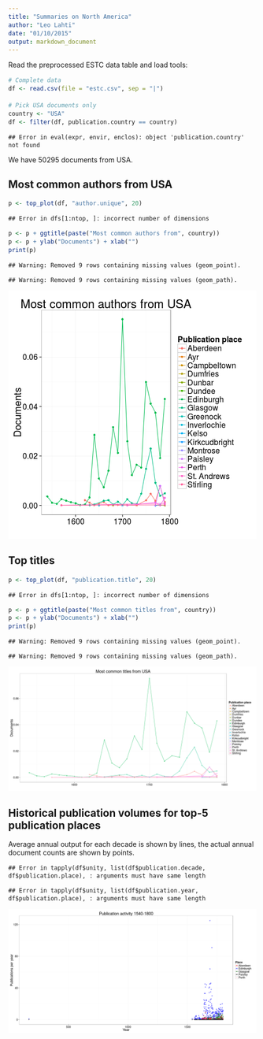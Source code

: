 ```yaml
---
title: "Summaries on North America"
author: "Leo Lahti"
date: "01/10/2015"
output: markdown_document
---
```


Read the preprocessed ESTC data table and load tools:





```r
# Complete data
df <- read.csv(file = "estc.csv", sep = "|")

# Pick USA documents only
country <- "USA"
df <- filter(df, publication.country == country)
```

```
## Error in eval(expr, envir, enclos): object 'publication.country' not found
```

We have 50295 documents from USA.


## Most common authors from USA


```r
p <- top_plot(df, "author.unique", 20)
```

```
## Error in dfs[1:ntop, ]: incorrect number of dimensions
```

```r
p <- p + ggtitle(paste("Most common authors from", country))
p <- p + ylab("Documents") + xlab("")
print(p)
```

```
## Warning: Removed 9 rows containing missing values (geom_point).
```

```
## Warning: Removed 9 rows containing missing values (geom_path).
```

![plot of chunk NAtopauth](figure/NAtopauth-1.png) 


## Top titles 


```r
p <- top_plot(df, "publication.title", 20)
```

```
## Error in dfs[1:ntop, ]: incorrect number of dimensions
```

```r
p <- p + ggtitle(paste("Most common titles from", country))
p <- p + ylab("Documents") + xlab("")
print(p)
```

```
## Warning: Removed 9 rows containing missing values (geom_point).
```

```
## Warning: Removed 9 rows containing missing values (geom_path).
```

![plot of chunk NAtoptitles](figure/NAtoptitles-1.png) 



## Historical publication volumes for top-5 publication places

Average annual output for each decade is shown by lines, the actual annual document counts are shown by points. 


```
## Error in tapply(df$unity, list(df$publication.decade, df$publication.place), : arguments must have same length
```

```
## Error in tapply(df$unity, list(df$publication.year, df$publication.place), : arguments must have same length
```

![plot of chunk NApubvols](figure/NApubvols-1.png) 









